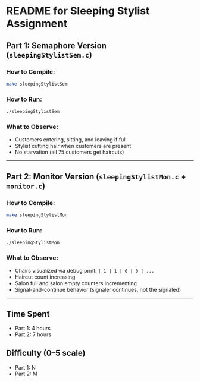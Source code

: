# README for Sleeping Stylist Assignment

## Part 1: Semaphore Version (`sleepingStylistSem.c`)

### How to Compile:
```bash
make sleepingStylistSem
```

### How to Run:
```bash
./sleepingStylistSem
```

### What to Observe:
- Customers entering, sitting, and leaving if full
- Stylist cutting hair when customers are present
- No starvation (all 75 customers get haircuts)

---

## Part 2: Monitor Version (`sleepingStylistMon.c` + `monitor.c`)

### How to Compile:
```bash
make sleepingStylistMon
```

### How to Run:
```bash
./sleepingStylistMon
```

### What to Observe:
- Chairs visualized via debug print: `| 1 | 1 | 0 | 0 | ...`
- Haircut count increasing
- Salon full and salon empty counters incrementing
- Signal-and-continue behavior (signaler continues, not the signaled)

---

## Time Spent
- Part 1: 4 hours
- Part 2: 7 hours

## Difficulty (0–5 scale)
- Part 1: N
- Part 2: M